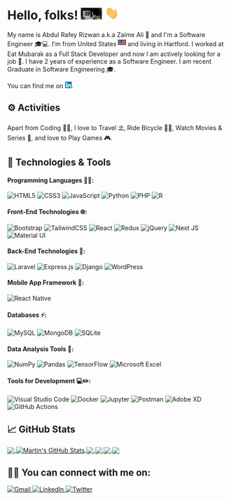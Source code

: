 # Hello, folks! <img src="https://github.com/zaimeali/zaimeali/blob/main/coding.gif" alt="Coding Gif" width="48px" > <img src="https://github.com/zaimeali/zaimeali/blob/main/handwave.gif" alt="Hand Wave Gif" width="32px" >

My name is Abdul Rafey Rizwan a.k.a Zaime Ali 👦 and I'm a Software Engineer 🎓💻. I'm from United States <img src="https://github.com/zaimeali/zaimeali/blob/main/united-states.png" alt="US Flag Icon" width="18px" > and living in Hartford. I worked at Eat Mubarak as a Full Stack Developer and now I am actively looking for a job 💼. I have 2 years of experience as a Software Engineer. I am recent Graduate in Software Engineering 🎓. 

You can find me on [<img src="https://github.com/zaimeali/zaimeali/blob/main/linkedin-logo.png" alt="Linkedin Icon" width="15px" >](https://www.linkedin.com/in/abdul-rafey-rizwan).

## ⚙️ Activities

Apart from Coding 👨‍💻, I love to Travel ⛱️, Ride Bicycle 🚴‍♂️, Watch Movies & Series 🍿, and love to Play Games 🎮.

## 🧰 Technologies & Tools

#### Programming Languages 👨‍💻:
<img alt="HTML5" src="https://img.shields.io/badge/html5-%23E34F26.svg?style=for-the-badge&logo=html5&logoColor=white"/> <img alt="CSS3" src="https://img.shields.io/badge/css3-%231572B6.svg?style=for-the-badge&logo=css3&logoColor=white"/> <img alt="JavaScript" src="https://img.shields.io/badge/javascript-%23323330.svg?style=for-the-badge&logo=javascript&logoColor=%23F7DF1E"/> <img alt="Python" src="https://img.shields.io/badge/python-%2314354C.svg?style=for-the-badge&logo=python&logoColor=white"/> <img alt="PHP" src="https://img.shields.io/badge/php-%23777BB4.svg?style=for-the-badge&logo=php&logoColor=white"/> <img alt="R" src="https://img.shields.io/badge/r-%23276DC3.svg?style=for-the-badge&logo=r&logoColor=white"/>

#### Front-End Technologies 🌐:
<img alt="Bootstrap" src="https://img.shields.io/badge/bootstrap-%23563D7C.svg?style=for-the-badge&logo=bootstrap&logoColor=white"/> <img alt="TailwindCSS" src="https://img.shields.io/badge/tailwindcss-%2338B2AC.svg?style=for-the-badge&logo=tailwind-css&logoColor=white"/>
<img alt="React" src="https://img.shields.io/badge/react-%2320232a.svg?style=for-the-badge&logo=react&logoColor=%2361DAFB"/> <img alt="Redux" src="https://img.shields.io/badge/redux-%23593d88.svg?style=for-the-badge&logo=redux&logoColor=white"/> <img alt="jQuery" src="https://img.shields.io/badge/jquery-%230769AD.svg?style=for-the-badge&logo=jquery&logoColor=white"/>  <img alt="Next JS" src="https://img.shields.io/badge/nextjs-%23000000.svg?style=for-the-badge&logo=next.js&logoColor=white" /> <img alt="Material UI" src="https://img.shields.io/badge/materialui-%230081CB.svg?style=for-the-badge&logo=material-ui&logoColor=white"/>

#### Back-End Technologies 🚀:
<img alt="Laravel" src="https://img.shields.io/badge/laravel-%23FF2D20.svg?style=for-the-badge&logo=laravel&logoColor=white"/> <img alt="Express.js" src="https://img.shields.io/badge/express.js-%23404d59.svg?style=for-the-badge&logo=express&logoColor=%2361DAFB"/> <img alt="Django" src="https://img.shields.io/badge/django-%23092E20.svg?style=for-the-badge&logo=django&logoColor=white"/> <img alt="WordPress" src="https://img.shields.io/badge/WordPress-%23117AC9.svg?style=for-the-badge&logo=WordPress&logoColor=white"/>

#### Mobile App Framework 📱:
<img alt="React Native" src="https://img.shields.io/badge/react_native-%2320232a.svg?style=for-the-badge&logo=react&logoColor=%2361DAFB"/>

#### Databases ⚡:
<img alt="MySQL" src="https://img.shields.io/badge/mysql-%2300f.svg?style=for-the-badge&logo=mysql&logoColor=white"/> <img alt="MongoDB" src ="https://img.shields.io/badge/MongoDB-%234ea94b.svg?style=for-the-badge&logo=mongodb&logoColor=white"/> <img alt="SQLite" src ="https://img.shields.io/badge/sqlite-%2307405e.svg?style=for-the-badge&logo=sqlite&logoColor=white"/>

#### Data Analysis Tools 🧮:
<img alt="NumPy" src="https://img.shields.io/badge/numpy-%23013243.svg?style=for-the-badge&logo=numpy&logoColor=white" /> <img alt="Pandas" src="https://img.shields.io/badge/pandas-%23150458.svg?style=for-the-badge&logo=pandas&logoColor=white" /> <img alt="TensorFlow" src="https://img.shields.io/badge/TensorFlow-%23FF6F00.svg?style=for-the-badge&logo=TensorFlow&logoColor=white" /> <img alt="Microsoft Excel" src="https://img.shields.io/badge/Microsoft_Excel-217346?style=for-the-badge&logo=microsoft-excel&logoColor=white" />

#### Tools for Development 💻✏️:
<img alt="Visual Studio Code" src="https://img.shields.io/badge/VisualStudioCode-0078d7.svg?style=for-the-badge&logo=visual-studio-code&logoColor=white"/> <img alt="Docker" src="https://img.shields.io/badge/docker-%230db7ed.svg?style=for-the-badge&logo=docker&logoColor=white"/> <img alt="Jupyter" src="https://img.shields.io/badge/Jupyter-%23F37626.svg?style=for-the-badge&logo=Jupyter&logoColor=white" /> <img alt="Postman" src="https://img.shields.io/badge/Postman-FF6C37?style=for-the-badge&logo=postman&logoColor=red" /> <img alt="Adobe XD" src="https://img.shields.io/badge/adobexd-%23FF26BE.svg?style=for-the-badge&logo=adobexd&logoColor=white"/> 
<img alt="GitHub Actions" src="https://img.shields.io/badge/githubactions-%232671E5.svg?style=for-the-badge&logo=githubactions&logoColor=white"/>

## 📈 GitHub Stats

<a href="https://github.com/zaimeali">
  <img align="center" src="https://github-readme-stats.vercel.app/api/top-langs/?username=zaimeali&hide=java,html,jupyter%20notebook,css,blade,typescript,tex&title_color=ffffff&text_color=c9cacc&icon_color=2bbc8a&bg_color=1d1f21&langs_count=3" />
</a>

<a href="https://github.com/zaimeali/zaimeali">
  <img align="center" src="https://github-readme-stats.vercel.app/api?username=zaimeali&show_icons=true&line_height=27&count_private=true&title_color=ffffff&text_color=c9cacc&icon_color=2bbc8a&bg_color=1d1f21" alt="Martin's GitHub Stats" />
</a>

<a href="https://netflix-clone-ea205.web.app/">
  <img align="center" src="https://github-readme-stats.vercel.app/api/pin/?username=zaimeali&repo=Netflix-Clone&title_color=ffffff&text_color=c9cacc&icon_color=2bbc8a&bg_color=1d1f21" />
</a>


<a href="https://github.com/zaimeali/E-Commerce">
  <img align="center" src="https://github-readme-stats.vercel.app/api/pin/?username=zaimeali&repo=E-Commerce&title_color=ffffff&text_color=c9cacc&icon_color=2bbc8a&bg_color=1d1f21" />
</a> 


<a href="https://olx-clone-a6867.web.app/">
  <img align="center" src="https://github-readme-stats.vercel.app/api/pin/?username=zaimeali&repo=OLX-Clone-React&title_color=ffffff&text_color=c9cacc&icon_color=2bbc8a&bg_color=1d1f21" />
</a>


<a href="https://github.com/zaimeali/Campus-Recruitment-System">
  <img align="center" src="https://github-readme-stats.vercel.app/api/pin/?username=zaimeali&repo=Campus-Recruitment-System&title_color=ffffff&text_color=c9cacc&icon_color=2bbc8a&bg_color=1d1f21" />
</a> 

## 👨👩 You can connect with me on:
<a href="mailto:zaimeali1997@gmail.com">
  <img alt="Gmail" src="https://img.shields.io/badge/Gmail-D14836?style=for-the-badge&logo=gmail&logoColor=white" />
</a>
<a href="https://www.linkedin.com/in/abdul-rafey-rizwan">
  <img alt="LinkedIn" src="https://img.shields.io/badge/linkedin-%230077B5.svg?style=for-the-badge&logo=linkedin&logoColor=white"/>
</a>
<a href="https://twitter.com/zaime_ali">
  <img alt="Twitter" src="https://img.shields.io/badge/zaime_ali-%231DA1F2.svg?style=for-the-badge&logo=Twitter&logoColor=white"/>
</a>



<!--
**zaimeali/zaimeali** is a ✨ _special_ ✨ repository because its `README.md` (this file) appears on your GitHub profile.

Here are some ideas to get you started:

- 🔭 I’m currently working on ...
- 🌱 I’m currently learning ...
- 👯 I’m looking to collaborate on ...
- 🤔 I’m looking for help with ...
- 💬 Ask me about ...
- 📫 How to reach me: ...
- 😄 Pronouns: ...
- ⚡ Fun fact: ...
-->

